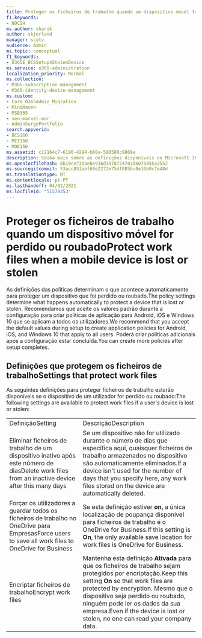 ```yaml
---
title: Proteger os ficheiros de trabalho quando um dispositivo móvel for perdido ou roubado
f1.keywords:
- NOCSH
ms.author: sharik
author: skjerland
manager: scotv
audience: Admin
ms.topic: conceptual
f1_keywords:
- O365E_BCSSetup4StolenDevice
ms.service: o365-administration
localization_priority: Normal
ms.collection:
- M365-subscription-management
- M365-identity-device-management
ms.custom:
- Core_O365Admin_Migration
- MiniMaven
- MSB365
- seo-marvel-mar
- AdminSurgePortfolio
search.appverid:
- BCS160
- MET150
- MOE150
ms.assetid: c12164c7-6190-4294-b88a-590580c9869a
description: Saiba mais sobre as definições disponíveis no Microsoft 365 para que as empresas protejam ficheiros de trabalho se o dispositivo de um utilizador for perdido ou roubado.
ms.openlocfilehash: 6b10ce73d3ebe936d3878724783d6076455a3552
ms.sourcegitcommit: 53acc851abf68e2272e75df0856c0e16b0c7e48d
ms.translationtype: MT
ms.contentlocale: pt-PT
ms.lasthandoff: 04/02/2021
ms.locfileid: "51578253"
---
```

# <a name="protect-work-files-when-a-mobile-device-is-lost-or-stolen"></a><span data-ttu-id="0c5e5-103">Proteger os ficheiros de trabalho quando um dispositivo móvel for perdido ou roubado</span><span class="sxs-lookup"><span data-stu-id="0c5e5-103">Protect work files when a mobile device is lost or stolen</span></span>

<span data-ttu-id="0c5e5-104">As definições das políticas determinam o que acontece automaticamente para proteger um dispositivo que foi perdido ou roubado.</span><span class="sxs-lookup"><span data-stu-id="0c5e5-104">The policy settings determine what happens automatically to protect a device that is lost or stolen.</span></span> <span data-ttu-id="0c5e5-105">Recomendamos que aceite os valores padrão durante a configuração para criar políticas de aplicação para Android, iOS e Windows 10 que se aplicam a todos os utilizadores.</span><span class="sxs-lookup"><span data-stu-id="0c5e5-105">We recommend that you accept the default values during setup to create application policies for Android, iOS, and Windows 10 that apply to all users.</span></span> <span data-ttu-id="0c5e5-106">Poderá criar políticas adicionais após a configuração estar concluída.</span><span class="sxs-lookup"><span data-stu-id="0c5e5-106">You can create more policies after setup completes.</span></span>
  
## <a name="settings-that-protect-work-files"></a><span data-ttu-id="0c5e5-107">Definições que protegem os ficheiros de trabalho</span><span class="sxs-lookup"><span data-stu-id="0c5e5-107">Settings that protect work files</span></span>

<span data-ttu-id="0c5e5-108">As seguintes definições para proteger ficheiros de trabalho estarão disponíveis se o dispositivo de um utilizador for perdido ou roubado:</span><span class="sxs-lookup"><span data-stu-id="0c5e5-108">The following settings are available to protect work files if a user's device is lost or stolen:</span></span>
  
|||
|:-----|:-----|
|<span data-ttu-id="0c5e5-109">Definição</span><span class="sxs-lookup"><span data-stu-id="0c5e5-109">Setting</span></span>  <br/> |<span data-ttu-id="0c5e5-110">Descrição</span><span class="sxs-lookup"><span data-stu-id="0c5e5-110">Description</span></span>  <br/> |
|<span data-ttu-id="0c5e5-111">Eliminar ficheiros de trabalho de um dispositivo inativo após este número de dias</span><span class="sxs-lookup"><span data-stu-id="0c5e5-111">Delete work files from an inactive device after this many days</span></span>  <br/> |<span data-ttu-id="0c5e5-112">Se um dispositivo não for utilizado durante o número de dias que especifica aqui, quaisquer ficheiros de trabalho armazenados no dispositivo são automaticamente eliminados.</span><span class="sxs-lookup"><span data-stu-id="0c5e5-112">If a device isn't used for the number of days that you specify here, any work files stored on the device are automatically deleted.</span></span>  <br/> |
|<span data-ttu-id="0c5e5-113">Forçar os utilizadores a guardar todos os ficheiros de trabalho no OneDrive para Empresas</span><span class="sxs-lookup"><span data-stu-id="0c5e5-113">Force users to save all work files to OneDrive for Business</span></span>  <br/> |<span data-ttu-id="0c5e5-114">Se esta definição estiver **on,** a única localização de poupança disponível para ficheiros de trabalho é o OneDrive for Business.</span><span class="sxs-lookup"><span data-stu-id="0c5e5-114">If this setting is **On**, the only available save location for work files is OneDrive for Business.</span></span>  <br/> |
|<span data-ttu-id="0c5e5-115">Encriptar ficheiros de trabalho</span><span class="sxs-lookup"><span data-stu-id="0c5e5-115">Encrypt work files</span></span>  <br/> |<span data-ttu-id="0c5e5-116">Mantenha esta definição **Ativada** para que os ficheiros de trabalho sejam protegidos por encriptação.</span><span class="sxs-lookup"><span data-stu-id="0c5e5-116">Keep this setting **On** so that work files are protected by encryption.</span></span> <span data-ttu-id="0c5e5-117">Mesmo que o dispositivo seja perdido ou roubado, ninguém pode ler os dados da sua empresa.</span><span class="sxs-lookup"><span data-stu-id="0c5e5-117">Even if the device is lost or stolen, no one can read your company data.</span></span>  <br/> |
   

